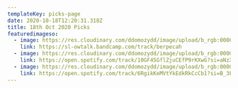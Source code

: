 ```yaml
---
templateKey: picks-page
date: 2020-10-18T12:20:31.318Z
title: 18th Oct 2020 Picks
featuredimageso:
  - image: https://res.cloudinary.com/ddomozydd/image/upload/b_rgb:000000,e_gradient_fade:20,y_-0.5/v1603020998/slowtalk800_ymnqir.jpg
    link: https://sl-owtalk.bandcamp.com/track/berpecah
  - image: https://res.cloudinary.com/ddomozydd/image/upload/b_rgb:000000,e_gradient_fade:20,y_-0.5/v1603021008/islandeer800_ltvs60.jpg
    link: https://open.spotify.com/track/10GF45GflZjuCEfP9rKXwG?si=aNzX5ATQRACHzO7kNWJrgg
  - image: https://res.cloudinary.com/ddomozydd/image/upload/b_rgb:000000,e_gradient_fade:20,y_-0.5/v1603022792/lewloh800_fiwxpx.jpg
    link: https://open.spotify.com/track/6RgikKeMVtYkEdkRkCcCb1?si=B_3FleSISKmN27-vs2pVkA
---
```

